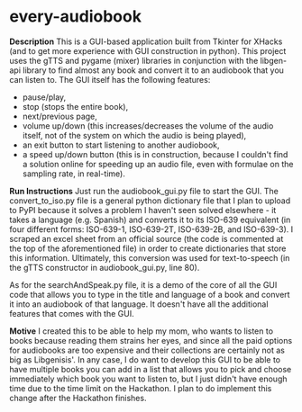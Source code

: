 # every-audiobook

**Description**
This is a GUI-based application built from Tkinter for XHacks (and to get more experience with GUI construction in python). 
This project uses the gTTS and pygame (mixer) libraries in conjunction with the libgen-api library to find almost any book and convert it to an audiobook that you can listen to. 
The GUI itself has the following features:
- pause/play, 
- stop (stops the entire book), 
- next/previous page, 
- volume up/down (this increases/decreases the volume of the audio itself, not of the system on which the audio is being played), 
- an exit button to start listening to another audiobook, 
- a speed up/down button (this is in construction, because I couldn't find a solution online for speeding up an audio file, even with formulae on the sampling rate, in real-time).

**Run Instructions**
Just run the audiobook_gui.py file to start the GUI. The convert_to_iso.py file is a general python dictionary file that I plan to upload to PyPI because it solves
a problem I haven't seen solved elsewhere - it takes a language (e.g. Spanish) and converts it to its ISO-639 equivalent (in four different forms: ISO-639-1,
ISO-639-2T, ISO-639-2B, and ISO-639-3). I scraped an excel sheet from an official source (the code is commented at the top of the aforementioned file) in order
to create dictionaries that store this information. Ultimately, this conversion was used for text-to-speech (in the gTTS constructor in audiobook_gui.py, line 80).

As for the searchAndSpeak.py file, it is a demo of the core of all the GUI code that allows you to type in the title and language of a book and convert it into
an audiobook of that language. It doesn't have all the additional features that comes with the GUI.

**Motive** 
I created this to be able to help my mom, who wants to listen to books because reading them strains her eyes, and since all the paid options for audiobooks are too expensive and their collections are certainly not as big as Libgenisis'. 
In any case, I do want to develop this GUI to be able to have multiple books you can add in a list that allows you to pick and choose immediately which book you want to listen to, 
but I just didn't have enough time due to the time limit on the Hackathon. I plan to do implement this change after the Hackathon finishes.
